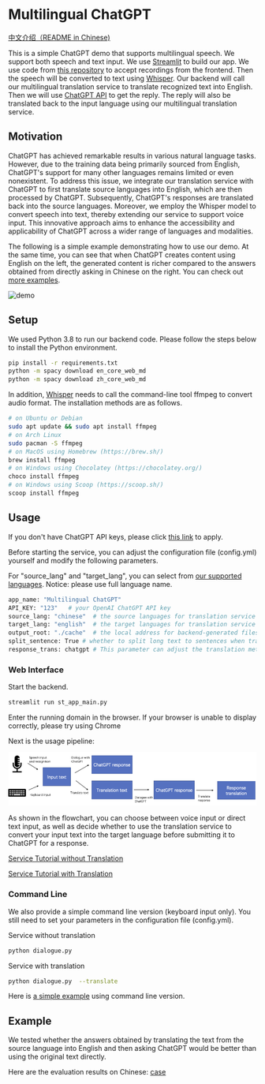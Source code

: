 # Multilingual ChatGPT
[中文介绍（README in Chinese)](./README_chinese.md)

This is a simple ChatGPT demo that supports multilingual speech. We support both speech and text input. We use [Streamlit](https://streamlit.io/) to build our app. 
We use code from [this repository](https://github.com/stefanrmmr/streamlit_audio_recorder) to accept recordings from the frontend.
Then the speech will be converted to text using [Whisper](https://github.com/openai/whisper).
Our backend will call our multilingual translation service to translate recognized text into English. Then we will use [ChatGPT API](https://platform.openai.com/docs/guides/chat) to get the reply.
The reply will also be translated back to the input language using our multilingual translation service.

## Motivation
ChatGPT has achieved remarkable results in various natural language tasks. However, due to the training data being 
primarily sourced from English, ChatGPT's support for many other languages 
remains limited or even nonexistent. To address this issue, we integrate our translation service with ChatGPT to 
first translate source languages into English, which are then processed by ChatGPT. Subsequently, ChatGPT's 
responses are translated back into the source languages. Moreover, we employ the Whisper model to convert speech into text, 
thereby extending our service to support voice input. This innovative approach aims to enhance the accessibility and applicability 
of ChatGPT across a wider range of languages and modalities.

The following is a simple example demonstrating how to use our demo. 
At the same time, you can see that when ChatGPT creates content using English on the left, 
the generated content is richer compared to the answers obtained from directly asking in Chinese on the right. 
You can check out [more examples](#Example).

![demo](./image/demo.gif)

[//]: # (<video width="400" height="240" controls>)

[//]: # (  <source src="./image/video_demo.mp4" type="video/mp4">)

[//]: # (  Your browser does not support the video tag.)

[//]: # (</video>)

## Setup

We used Python 3.8 to run our backend code. Please follow the steps below to install the Python environment.

```sh
pip install -r requirements.txt
python -m spacy download en_core_web_md
python -m spacy download zh_core_web_md
```
In addition, [Whisper](https://github.com/openai/whisper) needs to call the command-line tool ffmpeg to convert audio format. The installation methods are as follows.

```sh
# on Ubuntu or Debian
sudo apt update && sudo apt install ffmpeg
# on Arch Linux
sudo pacman -S ffmpeg
# on MacOS using Homebrew (https://brew.sh/)
brew install ffmpeg
# on Windows using Chocolatey (https://chocolatey.org/)
choco install ffmpeg
# on Windows using Scoop (https://scoop.sh/)
scoop install ffmpeg
```
## Usage
If you don't have ChatGPT API keys, please click <a href="https://platform.openai.com/">this link</a> to apply.

Before starting the service, you can adjust the configuration file (config.yml) yourself and modify the following parameters.

For "source_lang" and "target_lang", you can select from [our supported languages](./doc/supported_languages.md). Notice: please use full language name.
```sh
app_name: "Multilingual ChatGPT"
API_KEY: "123"   # your OpenAI ChatGPT API key
source_lang: "chinese"  # the source languages for translation service
target_lang: "english"  # the target languages for translation service
output_root: "./cache"  # the local address for backend-generated files
split_sentence: True # whether to split long text to sentences when translating (currently only support Chinese and English)
response_trans: chatgpt # This parameter can adjust the translation method of the response for command line version, with three options: "prompt": add a prompt after the input text to request ChatGPT to reply in the specified language, "cone": use CONE translation service to translate ChatGPT's response, and "chatgpt": use a translation prompt to let ChatGPT translate into the specified language.
```

### Web Interface
Start the backend.
```sh
streamlit run st_app_main.py
```
Enter the running domain in the browser. If your browser is unable to display correctly, please try using Chrome
 
Next is the usage pipeline:

![pipeline](image/pipeline.png "pipeline")

As shown in the flowchart, you can choose between voice input or direct text input, 
as well as decide whether to use the translation service to convert your input text into the target language before submitting it to ChatGPT for a response.

[Service Tutorial without Translation](./doc/without_translation.md)

[Service Tutorial with Translation](./doc/with_translation.md)

### Command Line
We also provide a simple command line version (keyboard input only). You still need to set your parameters in the configuration file (config.yml).

Service without translation
```sh
python dialogue.py
```
Service with translation
```sh
python dialogue.py  --translate
```
Here is [a simple example](./doc/command_line_case.md) using command line version.


## Example

We tested whether the answers obtained by translating the text from the source language into English and then asking ChatGPT would be better than using the original text directly.

Here are the evaluation results on Chinese: [case](./doc/chinese_test.md)



